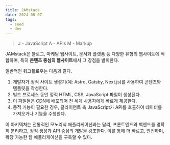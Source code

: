 ```yaml
---
title: JAMstack
date: 2024-08-07
tags:
  - seed
  - dev
---
```

> J - JavaScript
A - APIs
M - Markup

JAMstack은 블로그, 마케팅 웹사이트, 문서화 플랫폼 등 다양한 유형의 웹사이트에 적합하며, 특히 **콘텐츠 중심의 웹사이트**에서 그 강점을 발휘한다.

일반적인 워크플로우는 다음과 같다.

1. 개발자가 정적 사이트 생성기(예: Astro, Gatsby, Next.js)를 사용하여 콘텐츠와 템플릿을 작성한다.
2. 빌드 프로세스 동안 정적 HTML, CSS, JavaScript 파일이 생성된다.
3. 이 파일들은 CDN에 배포되어 전 세계 사용자에게 빠르게 제공한다.
4. 동적 기능이 필요한 경우, 클라이언트 측 JavaScript가 API를 호출하여 데이터를 가져오거나 기능을 수행한다.

이 아키텍처는 전통적인 모노리식 애플리케이션과는 달리, 프론트엔드와 백엔드를 명확히 분리하고, 정적 생성과 API 중심의 개발을 강조한다. 이를 통해 더 빠르고, 안전하며, 확장 가능한 웹 애플리케이션을 구축할 수 있다.

